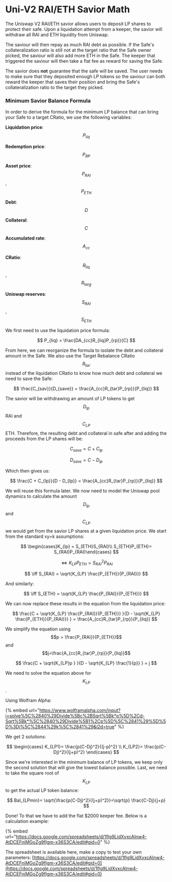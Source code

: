 # Uni-V2 RAI/ETH Savior Math

The Uniswap V2 RAI/ETH savior allows users to deposit LP shares to protect their safe. Upon a liquidation attempt from a keeper, the savior will withdraw all RAI and ETH liquidity from Uniswap.&#x20;

The saviour will then repay as much RAI debt as possible. If the Safe's collateralization ratio is still not at the target ratio that the Safe owner picked, the saviour will also add more ETH in the Safe. The keeper that triggered the saviour will then take a flat fee as reward for saving the Safe.&#x20;

The savior does **not** guarantee that the safe will be saved. The user needs to make sure that they deposited enough LP tokens so the saviour can both reward the keeper that saves their position and bring the Safe's collateralization ratio to the target they picked.

### Minimum Savior Balance Formula

In order to derive the formula for the minimum LP balance that can bring your Safe to a target CRatio, we use the following variables:

**Liquidation price**: $$P_{liq}$$

**Redemption price**: $$P_{RP}$$

**Asset price**: $$P_{RAI}$$ , $$P_{ETH}$$

**Debt**: $$D$$

**Collateral**: $$C$$

**Accumulated rate**: $$A_{cc}$$

**CRatio**: $$R_{liq}$$ , $$R_{targ}$$

**Uniswap reserves**: $$S_{RAI}$$ , $$S_{ETH}$$

We first need to use the liquidation price formula:

$$
P_{liq} = \frac{DA_{cc}R_{liq}P_{rp}}{C}
$$

​From here, we can reorganize the formula to isolate the debt and collateral amount in the Safe. We also use the Target Rebalance CRatio $$R_{tar}$$ instead of the liquidation CRatio to know how much debt and collateral we need to save the Safe:

$$
\frac{C_{sav}}{D_{save}}  = \frac{A_{cc}R_{tar}P_{rp}}{P_{liq}}
$$

The savior will be withdrawing an amount of LP tokens to get $$D_{lp}$$ RAI and $$C_{LP}$$ ETH. Therefore, the resulting debt and collateral in safe after and adding the proceeds from the LP shares will be:&#x20;

$$C_{save} = C + C_{lp}$$&#x20;

$$D_{save} = C - D_{lp}$$

Which then gives us:

$$
\frac{C + C_{lp}}{D - D_{lp}}  = \frac{A_{cc}R_{tar}P_{rp}}{P_{liq}}
$$

We will reuse this formula later. We now need to model the Uniswap pool dynamics to calculate the amount $$D_{lp}$$ and $$C_{LP}$$  we would get from the savior LP shares at a given liquidation price. We start from the standard xy=k assumptions:

$$
\begin{cases}K_{lp} = S_{ETH}S_{RAI}\\ S_{ETH}P_{ETH}= S_{RAI}P_{RAI}\end{cases}
$$

$$
\iff K_{LP} P_{ETH} = {S_{RAI}}^2 P_{RAI}
$$

$$
\iff S_{RAI} = \sqrt{K_{LP} \frac{P_{ETH}}{P_{RAI}}}
$$

And similarly:

$$
\iff S_{ETH} = \sqrt{K_{LP} \frac{P_{RAI}}{P_{ETH}}}
$$

We can now replace these results in the equation from the liquidation price:

$$
\frac{C + \sqrt{K_{LP} \frac{P_{RAI}}{P_{ETH}}} }{D - \sqrt{K_{LP} \frac{P_{ETH}}{P_{RAI}}} }  = \frac{A_{cc}R_{tar}P_{rp}}{P_{liq}}
$$

We simplify the equation using $$p = \frac{P_{RAI}}{P_{ETH}}$$ and $$j=\frac{A_{cc}R_{tar}P_{rp}}{P_{liq}}$$

$$
\frac{C + \sqrt{K_{LP}p } }{D - \sqrt{K_{LP} \frac{1}{p}} }  = j
$$

We need to solve the equation above for $$K_{LP}$$.

Using Wolfram Alpha:

{% embed url="https://www.wolframalpha.com/input?i=solve%5C%2840%29Divide%5Bc%2BSqrt%5Bk*p%5D%2Cd-Sqrt%5Bk*%5C%2840%29Divide%5B1%2Cp%5D%5C%2841%29%5D%5D%3Dj%5C%2844%29k%5C%2841%29&i2d=true" %}

​We get 2 solutions:

$$
\begin{cases} K_{LP1}= \frac{p(C-Dj)^2}{(j-p)^2} \\  K_{LP2}= \frac{p(C-Dj)^2}{(j+p)^2} \end{cases}
$$

Since we're interested in the minimum balance of LP tokens, we keep only the second solution that will give the lowest balance possible. Last, we need to take the square root of $$K_{LP}$$ ​to get the actual LP token balance:

$$
Bal_{LPmin}= \sqrt{\frac{p(C-Dj)^2}{(j+p)^2}}=\sqrt{p} \frac{C-Dj}{j+p}
$$

Done! To that we have to add the flat $2000 keeper fee. Below is a calculation example:

{% embed url="https://docs.google.com/spreadsheets/d/1flg9LidXvxcAInw4-AtDCEFniMGoZg9fIgm-x36S3CA/edit#gid=0" %}

The spreadsheet is available here, make a copy to test your own parameters: [https://docs.google.com/spreadsheets/d/1flg9LidXvxcAInw4-AtDCEFniMGoZg9fIgm-x36S3CA/edit#gid=0](https://docs.google.com/spreadsheets/d/1flg9LidXvxcAInw4-AtDCEFniMGoZg9fIgm-x36S3CA/edit#gid=0)

